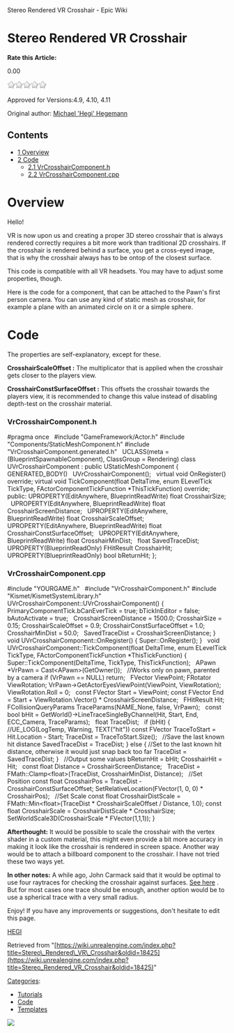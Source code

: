 Stereo Rendered VR Crosshair - Epic Wiki                    

Stereo Rendered VR Crosshair
============================

**Rate this Article:**

0.00

![](/extensions/VoteNY/images/star_off.gif)![](/extensions/VoteNY/images/star_off.gif)![](/extensions/VoteNY/images/star_off.gif)![](/extensions/VoteNY/images/star_off.gif)![](/extensions/VoteNY/images/star_off.gif)

Approved for Versions:4.9, 4.10, 4.11

Original author: [Michael 'Hegi' Hegemann](https://twitter.com/HegiDev)

Contents
--------

*   [1 Overview](#Overview)
*   [2 Code](#Code)
    *   [2.1 VrCrosshairComponent.h](#VrCrosshairComponent.h)
    *   [2.2 VrCrosshairComponent.cpp](#VrCrosshairComponent.cpp)

Overview
========

Hello!

VR is now upon us and creating a proper 3D stereo crosshair that is always rendered correctly requires a bit more work than traditional 2D crosshairs. If the crosshair is rendered behind a surface, you get a cross-eyed image, that is why the crosshair always has to be ontop of the closest surface.

This code is compatible with all VR headsets. You may have to adjust some properties, though.

Here is the code for a component, that can be attached to the Pawn's first person camera. You can use any kind of static mesh as crosshair, for example a plane with an animated circle on it or a simple sphere.

Code
====

The properties are self-explanatory, except for these.

**CrosshairScaleOffset :** The multiplicator that is applied when the crosshair gets closer to the players view.

**CrosshairConstSurfaceOffset :** This offsets the crosshair towards the players view, it is recommended to change this value instead of disabling depth-test on the crosshair material.

### VrCrosshairComponent.h

#pragma once
 
#include "GameFramework/Actor.h"
#include "Components/StaticMeshComponent.h"
#include "VrCrosshairComponent.generated.h"
 
UCLASS(meta \= (BlueprintSpawnableComponent), ClassGroup \= Rendering)
class UVrCrosshairComponent : public UStaticMeshComponent
{
	GENERATED\_BODY()
 
	UVrCrosshairComponent();
 
	virtual void OnRegister() override;
	virtual void TickComponent(float DeltaTime, enum ELevelTick TickType, FActorComponentTickFunction \*ThisTickFunction) override;
 
public:
	UPROPERTY(EditAnywhere, BlueprintReadWrite)
	float CrosshairSize;
 
	UPROPERTY(EditAnywhere, BlueprintReadWrite)
	float CrosshairScreenDistance;
 
	UPROPERTY(EditAnywhere, BlueprintReadWrite)
	float CrosshairScaleOffset;
 
	UPROPERTY(EditAnywhere, BlueprintReadWrite)
	float CrosshairConstSurfaceOffset;
 
	UPROPERTY(EditAnywhere, BlueprintReadWrite)
	float CrosshairMinDist;
 
	float SavedTraceDist;
 
	UPROPERTY(BlueprintReadOnly)
	FHitResult CrosshairHit;
 
	UPROPERTY(BlueprintReadOnly)
	bool bReturnHit;
};

  

### VrCrosshairComponent.cpp

#include "YOURGAME.h"
 
#include "VrCrosshairComponent.h"
#include "Kismet/KismetSystemLibrary.h"
 
UVrCrosshairComponent::UVrCrosshairComponent()
{
	PrimaryComponentTick.bCanEverTick \= true;
	bTickInEditor \= false;
	bAutoActivate \= true;
 
	CrosshairScreenDistance \= 1500.0;
	CrosshairSize \= 0.15;
	CrosshairScaleOffset \= 0.9;
	CrosshairConstSurfaceOffset \= 1.0;
	CrosshairMinDist \= 50.0;
 
	SavedTraceDist \= CrosshairScreenDistance;
}
 
void UVrCrosshairComponent::OnRegister()
{
	Super::OnRegister();
}
 
void UVrCrosshairComponent::TickComponent(float DeltaTime, enum ELevelTick TickType, FActorComponentTickFunction \*ThisTickFunction)
{
	Super::TickComponent(DeltaTime, TickType, ThisTickFunction);
 
	APawn \*VrPawn \= Cast<APawn\>(GetOwner());
 
	//Works only on pawn, parented by a camera
	if (VrPawn \== NULL)
		return;
 
	FVector ViewPoint;
	FRotator ViewRotation;
	VrPawn\-\>GetActorEyesViewPoint(ViewPoint, ViewRotation);
	ViewRotation.Roll \= 0;
 
	const FVector Start \= ViewPoint;
	const FVector End \= Start + ViewRotation.Vector() \* CrosshairScreenDistance;
 
	FHitResult Hit;
	FCollisionQueryParams TraceParams(NAME\_None, false, VrPawn);
 
	const bool bHit \= GetWorld()\-\>LineTraceSingleByChannel(Hit, Start, End, ECC\_Camera, TraceParams);
 
	float TraceDist;
 
	if (bHit)
	{
		//UE\_LOG(LogTemp, Warning, TEXT("hit"))
		const FVector TraceToStart \= Hit.Location \- Start;
		TraceDist \= TraceToStart.Size();
 
		//Save the last known hit distance
		SavedTraceDist \= TraceDist;
	}
	else
	{
		//Set to the last known hit distance, otherwise it would just snap back too far
		TraceDist \= SavedTraceDist;
	}
 
	//Output some values
	bReturnHit \= bHit;
	CrosshairHit \= Hit;
 
	const float Distance \= CrosshairScreenDistance;
 
	TraceDist \= FMath::Clamp<float\>(TraceDist, CrosshairMinDist, Distance);
 
	//Set Position
	const float CrosshairPos \= TraceDist \- CrosshairConstSurfaceOffset; 
	SetRelativeLocation(FVector(1, 0, 0) \* CrosshairPos);
 
	//Set Scale
	const float CrosshairDistScale \= FMath::Min<float\>(TraceDist \* CrosshairScaleOffset / Distance, 1.0);
	const float CrosshairScale \= CrosshairDistScale \* CrosshairSize;
	SetWorldScale3D(CrosshairScale \* FVector(1,1,1));
}

  
**Afterthought:** It would be possible to scale the crosshair with the vertex shader in a custom material, this might even provide a bit more accuracy in making it look like the crosshair is rendered in screen space. Another way would be to attach a billboard component to the crosshair. I have not tried these two ways yet.

  
**In other notes:** A while ago, John Carmack said that it would be optimal to use four raytraces for checking the crosshair against surfaces. [See here](https://www.facebook.com/permalink.php?story_fbid=1717273305173846&id=100006735798590) . But for most cases one trace should be enough, another option would be to use a spherical trace with a very small radius.

  
Enjoy! If you have any improvements or suggestions, don't hesitate to edit this page.

  
[HEGI](https://wiki.unrealengine.com/User:HEGI)

Retrieved from "[https://wiki.unrealengine.com/index.php?title=Stereo\_Rendered\_VR\_Crosshair&oldid=18425](https://wiki.unrealengine.com/index.php?title=Stereo_Rendered_VR_Crosshair&oldid=18425)"

[Categories](/Special:Categories "Special:Categories"):

*   [Tutorials](/Category:Tutorials "Category:Tutorials")
*   [Code](/Category:Code "Category:Code")
*   [Templates](/Category:Templates "Category:Templates")

  ![](https://tracking.unrealengine.com/track.png)